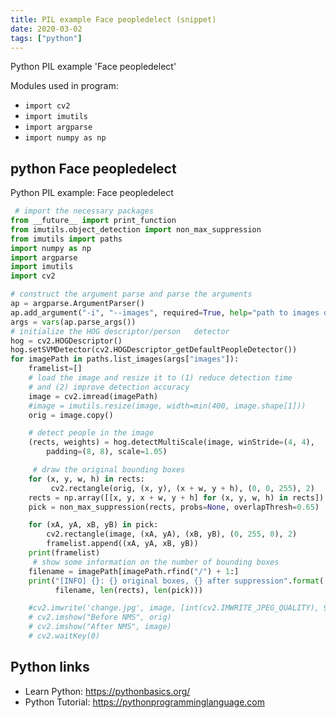 ```yaml
---
title: PIL example Face peopledelect (snippet)
date: 2020-03-02
tags: ["python"]
---
```

Python PIL example 'Face peopledelect'


Modules used in program: 
* `import cv2`
* `import imutils`
* `import argparse`
* `import numpy as np`

## python Face peopledelect

Python PIL example: Face peopledelect

```python
 # import the necessary packages
from __future__ import print_function
from imutils.object_detection import non_max_suppression
from imutils import paths
import numpy as np
import argparse
import imutils
import cv2

# construct the argument parse and parse the arguments
ap = argparse.ArgumentParser()
ap.add_argument("-i", "--images", required=True, help="path to images directory")
args = vars(ap.parse_args())
# initialize the HOG descriptor/person   detector
hog = cv2.HOGDescriptor()
hog.setSVMDetector(cv2.HOGDescriptor_getDefaultPeopleDetector())
for imagePath in paths.list_images(args["images"]):
    framelist=[]
    # load the image and resize it to (1) reduce detection time
    # and (2) improve detection accuracy
    image = cv2.imread(imagePath)
    #image = imutils.resize(image, width=min(400, image.shape[1]))
    orig = image.copy()

    # detect people in the image
    (rects, weights) = hog.detectMultiScale(image, winStride=(4, 4),
        padding=(8, 8), scale=1.05)

     # draw the original bounding boxes
    for (x, y, w, h) in rects:
         cv2.rectangle(orig, (x, y), (x + w, y + h), (0, 0, 255), 2)
    rects = np.array([[x, y, x + w, y + h] for (x, y, w, h) in rects])
    pick = non_max_suppression(rects, probs=None, overlapThresh=0.65)

    for (xA, yA, xB, yB) in pick:
        cv2.rectangle(image, (xA, yA), (xB, yB), (0, 255, 0), 2)
        framelist.append((xA, yA, xB, yB))
    print(framelist)
     # show some information on the number of bounding boxes
    filename = imagePath[imagePath.rfind("/") + 1:]
    print("[INFO] {}: {} original boxes, {} after suppression".format(
          filename, len(rects), len(pick)))

    #cv2.imwrite('change.jpg', image, [int(cv2.IMWRITE_JPEG_QUALITY), 95])  # 默认95
    # cv2.imshow("Before NMS", orig)
    # cv2.imshow("After NMS", image)
    # cv2.waitKey(0)

```

## Python links

- Learn Python: https://pythonbasics.org/
- Python Tutorial: https://pythonprogramminglanguage.com

